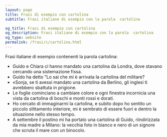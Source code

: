 ```yaml
---
layout: page
title: Frasi di esempio con cartolina 
subtitle: Frasi italiane di esempio con la parola  cartolina

og_title: Frasi di esempio con cartolina 
og_description: Frasi italiane di esempio con la parola  cartolina
og_type: website
permalink: /frasi/c/cartolina.html
---
```


Frasi italiane di esempio contenenti la parola cartolina:


- Guido e Chiara ci hanno mandato una cartolina da Londra, dove stavano cercando una sistemazione fissa.
- Guido ha detto "Lo sai che mi è arrivata la cartolina del militare?
- «Sonja, se ti avessi mandato una cartolina da Berlino, gli inglesi ti avrebbero sbattuta in prigione.
- Le foglie cominciano a cambiare colore e ogni finestra incornicia una vista da cartolina di boschi e monti rossi e dorati.
- Ho cercato di immaginarmi la cartolina, e subito dopo ho sentito un piccolo slittamento interiore, mi è sembrato di essere fuori e dentro la situazione nello stesso tempo.
- A settembre il postino mi ha portato una cartolina di Guido, riindirizzata da mia madre a Milano: la vecchia foto in bianco e nero di un signore che scruta il mare con un binocolo.
